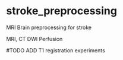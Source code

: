 # stroke_preprocessing
MRI Brain preprocessing for stroke

MRI, CT
DWI
Perfusion

#TODO 
ADD T1 registration experiments